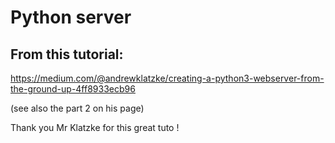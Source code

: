 # Python server

## From this tutorial:
https://medium.com/@andrewklatzke/creating-a-python3-webserver-from-the-ground-up-4ff8933ecb96

(see also the part 2 on his page)

Thank you Mr Klatzke for this great tuto !
